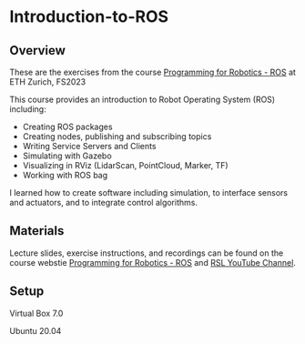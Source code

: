# Introduction-to-ROS
## Overview

These are the exercises from the course [Programming for Robotics - ROS](https://rsl.ethz.ch/education-students/lectures/ros.html) at ETH Zurich, FS2023

This course provides an introduction to Robot Operating System (ROS) including:

- Creating ROS packages
- Creating nodes, publishing and subscribing topics
- Writing Service Servers and Clients
- Simulating with Gazebo
- Visualizing in RViz (LidarScan, PointCloud, Marker, TF)
- Working with ROS bag

I learned how to create software including simulation, to interface sensors and actuators, and to integrate control algorithms.

## Materials

Lecture slides, exercise instructions, and recordings can be found on the course webstie [Programming for Robotics - ROS](https://rsl.ethz.ch/education-students/lectures/ros.html) and [RSL YouTube Channel](https://www.youtube.com/@leggedrobotics/search?query=Lecture%20ROS).

## Setup

Virtual Box 7.0

Ubuntu 20.04
